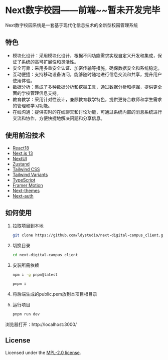 # Next数字校园——前端~~暂未开发完毕

Next数字校园系统是一套基于现代化信息技术的全新型校园管理系统

## 特色

* 模块化设计：采用模块化设计，根据不同功能需求实现自定义开发和集成，保证了系统的高可扩展性和灵活性。
* 安全可靠：采用多重安全认证、加密传输等措施，确保数据安全和系统稳定。
* 互动便捷：支持移动设备访问，能够随时随地进行信息交流和共享，提升用户使用体验。
* 数据分析：集成了多种数据分析和挖掘工具，通过数据分析和挖掘，提供更全面的学校管理信息支持。
* 教育教学：采用针对性设计，兼顾教育教学特色，提供更符合教师和学生需求的管理和学习功能。
* 在线沟通：提供实时的在线聊天和讨论功能，可通过系统内部的消息系统进行交流和协作，方便快捷地解决问题和分享信息。

## 使用前沿技术

- [React18](https://react.dev/)
- [Next.js 13](https://nextjs.org/docs/getting-started)
- [NextUI](https://nextui.org)
- [Zustand](https://zustand-demo.pmnd.rs/)
- [Tailwind CSS](https://tailwindcss.com)
- [Tailwind Variants](https://tailwind-variants.org)
- [TypeScript](https://www.typescriptlang.org)
- [Framer Motion](https://www.framer.com/motion)
- [Next-themes](https://github.com/pacocoursey/next-themes)
- [Next-auth](https://github.com/nextauthjs/next-auth)

## 如何使用

1. 拉取项目到本地

   ```bash
   git clone https://github.com/ldystudio/next-digital-campus_client.git
   ```

2. 切换目录

   ```bash
   cd next-digital-campus_client
   ```

3. 安装所需依赖

   ```bash
   npm i -g pnpm@latest
   
   pnpm i
   ```

4. 将后端生成的public.pem放到本项目根目录

5. 运行项目


   ```bash
   pnpm run dev
   ```

浏览器打开：http://localhost:3000/

## License

Licensed under the [MPL-2.0 license](https://github.com/ldystudio/next-digital-campus_client/blob/master/LICENSE).
